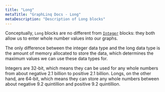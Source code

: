 ```yaml
---
title: "Long"
metaTitle: "GraphLinq Docs - Long"
metaDescription: "Description of Long blocks"
---
```

Conceptually, `Long` blocks are no different from <a href="/blockTypes/1-baseVariable/3-integer"> `Integer`</a> blocks: they both allow us to enter whole number values into our graphs.<p/>
The only difference between the integer data type and the long data type is the amount of memory allocated to store the data, which determines the maximum values we can use these data types for.<p/>
Integers are 32-bit, which means they can be used for any whole numbers from about negative 2.1 billion to positive 2.1 billion. Longs, on the other hand, are 64-bit, which means they can store any whole numbers between about negative 9.2 quintillion and positive 9.2 quintillion. 
